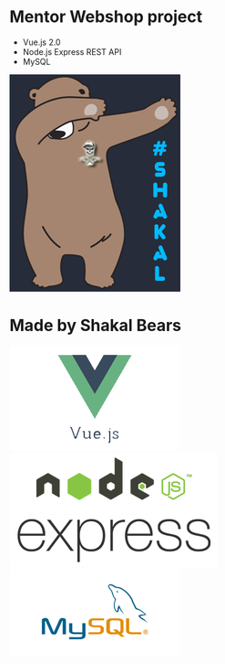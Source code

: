 # Mentor Webshop project
- Vue.js 2.0
- Node.js Express REST API
- MySQL

![Screenshot](gitimages/shakal.png)

# Made by Shakal Bears


![Screenshot](gitimages/vue.png)
![Screenshot](gitimages/nodejs.png)
![Screenshot](gitimages/mysql.png)
